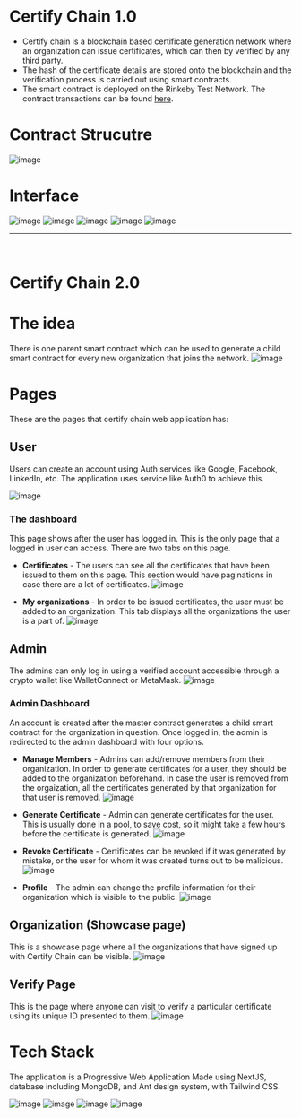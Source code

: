 # Certify Chain 1.0
- Certify chain is a blockchain based certificate generation network where an organization can issue certificates, which can then by verified by any third party.
- The hash of the certificate details are stored onto the blockchain and the verification process is carried out using smart contracts.
- The smart contract is deployed on the Rinkeby Test Network. The contract transactions can be found [here](https://rinkeby.etherscan.io/address/0xd8c6b3C5eec446E7a7E2C4390fD52E00d1099c9F).

# Contract Strucutre
![image](https://user-images.githubusercontent.com/51917666/145521701-2a59b90a-588b-48ac-92d6-a8bd07bfad04.png)


# Interface

![image](https://user-images.githubusercontent.com/51917666/145521018-8da25ac1-30ec-4717-877a-9ce0a41b1c34.png)
![image](https://user-images.githubusercontent.com/51917666/145520862-90c72e4c-cc98-4e58-9c2e-79f588211ae1.png)
![image](https://user-images.githubusercontent.com/51917666/145520876-418bcb74-6a97-4ad3-a112-94a53bac11f0.png)
![image](https://user-images.githubusercontent.com/51917666/145520892-60e85e9b-05b4-4027-a883-da8fbe4a2fe0.png)
![image](https://user-images.githubusercontent.com/51917666/145520900-aa4cb876-f5f0-46e0-b3cd-e224c8144f14.png)


---------------------------------------------------------------------------------------------------------------------------

<br>

# Certify Chain 2.0

# The idea
There is one parent smart contract which can be used to generate a child smart contract for every new organization that joins the network. 
![image](https://user-images.githubusercontent.com/27415791/143009140-ee2f0fa6-09c5-4a6f-82a4-6ec6158a49f6.png)

# Pages
These are the pages that certify chain web application has: 

## User
Users can create an account using Auth services like Google, Facebook, LinkedIn, etc. The application uses service like Auth0 to achieve this.

![image](https://user-images.githubusercontent.com/27415791/143014174-6b2ff012-b5c8-4735-aab2-2d950e70d1fc.png)

### The dashboard
This page shows after the user has logged in. This is the only page that a logged in user can access. There are two tabs on this page. 

- **Certificates** - The users can see all the certificates that have been issued to them on this page. This section would have paginations in case there are a lot of certificates.
![image](https://user-images.githubusercontent.com/27415791/143014290-f2646699-c04c-438d-bfbb-1f43c72cabc8.png)

- **My organizations** - In order to be issued certificates, the user must be added to an organization. This tab displays all the organizations the user is a part of. 
![image](https://user-images.githubusercontent.com/27415791/143014585-d17a1b75-ec61-490e-8276-228977ea3ba2.png)

## Admin
The admins can only log in using a verified account accessible through a crypto wallet like WalletConnect or MetaMask. 
![image](https://user-images.githubusercontent.com/27415791/143021871-09f841dc-2ffe-4d24-b3f6-f29cd6739400.png)

### Admin Dashboard
An account is created after the master contract generates a child smart contract for the organization in question. Once logged in, the admin is redirected to the admin dashboard with four options. 

- **Manage Members** - Admins can add/remove members from their organization. In order to generate certificates for a user, they should be added to the organization beforehand. In case the user is removed from the orgaization, all the certificates generated by that organization for that user is removed. 
![image](https://user-images.githubusercontent.com/27415791/143023271-260a1c04-433b-41ed-b750-49a13583740f.png)

- **Generate Certificate** - Admin can generate certificates for the user. This is usually done in a pool, to save cost, so it might take a few hours before the certificate is generated. 
![image](https://user-images.githubusercontent.com/27415791/143023299-57b5f778-2cfc-41ef-834e-3d16c0652f2e.png)

-  **Revoke Certificate** - Certificates can be revoked if it was generated by mistake, or the user for whom it was created turns out to be malicious. 
![image](https://user-images.githubusercontent.com/27415791/143023336-d6a2c3dc-d36e-4aec-ab35-95d23ddcb387.png)

-  **Profile** - The admin can change the profile information for their organization which is visible to the public. 
![image](https://user-images.githubusercontent.com/27415791/143023387-6d0cf985-9043-486b-86e4-949ad1cfb5f5.png)


## Organization (Showcase page)
This is a showcase page where all the organizations that have signed up with Certify Chain can be visible. 
![image](https://user-images.githubusercontent.com/27415791/143023777-1c6af5aa-5063-4e2c-9736-ff2b20a2aa4a.png)

## Verify Page
This is the page where anyone can visit to verify a particular certificate using its unique ID presented to them.
![image](https://user-images.githubusercontent.com/27415791/143024406-53f89272-f68b-4873-9e81-d8677ff82d8d.png)


# Tech Stack
The application is a Progressive Web Application Made using NextJS, database including MongoDB, and Ant design system, with Tailwind CSS.

![image](https://user-images.githubusercontent.com/27415791/143024608-0773759a-cdbb-4df9-9883-66b4c2f48ff9.png)
![image](https://user-images.githubusercontent.com/27415791/143024646-5caa8327-6626-407b-887f-2fdf4a546e25.png)
![image](https://user-images.githubusercontent.com/27415791/143024709-a9866840-e9b4-4373-95b1-1e40c95aaa39.png)
![image](https://user-images.githubusercontent.com/27415791/143024740-bcac3499-c0df-4f54-b4ee-4f0acd094bff.png)
